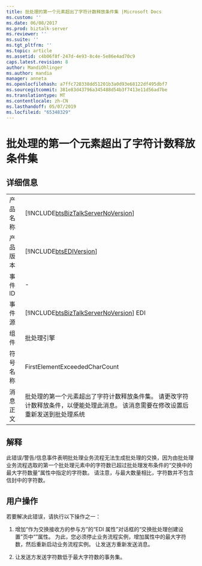 ```yaml
---
title: 批处理的第一个元素超出了字符计数释放条件集 |Microsoft Docs
ms.custom: ''
ms.date: 06/08/2017
ms.prod: biztalk-server
ms.reviewer: ''
ms.suite: ''
ms.tgt_pltfrm: ''
ms.topic: article
ms.assetid: c4b06f8f-247d-4e93-8c4e-5e86e4ad70c9
caps.latest.revision: 8
author: MandiOhlinger
ms.author: mandia
manager: anneta
ms.openlocfilehash: a7ffc720338dd51201b3a0d93e68122df495dbf7
ms.sourcegitcommit: 381e83d43796a345488d54b3f7413e11d56ad7be
ms.translationtype: MT
ms.contentlocale: zh-CN
ms.lasthandoff: 05/07/2019
ms.locfileid: "65348329"
---
```

# <a name="the-first-element-of-the-batch-exceeded-the-character-count-release-criteria-set"></a>批处理的第一个元素超出了字符计数释放条件集
## <a name="details"></a>详细信息  
  
|                 |                                                                                                                                                                                                                                                                    |
|-----------------|--------------------------------------------------------------------------------------------------------------------------------------------------------------------------------------------------------------------------------------------------------------------|
|  产品名称   |                                                                                         [!INCLUDE[btsBizTalkServerNoVersion](../includes/btsbiztalkservernoversion-md.md)]                                                                                         |
| 产品版本 |                                                                                                     [!INCLUDE[btsEDIVersion](../includes/btsediversion-md.md)]                                                                                                     |
|    事件 ID     |                                                                                                                                 -                                                                                                                                  |
|  事件源   |                                                                                       [!INCLUDE[btsBizTalkServerNoVersion](../includes/btsbiztalkservernoversion-md.md)] EDI                                                                                       |
|    组件    |                                                                                                                          批处理引擎                                                                                                                           |
|  符号名称  |                                                                                                                   FirstElementExceededCharCount                                                                                                                    |
|  消息正文   | 批处理的第一个元素超出了字符计数释放条件集。 请更改字符计数释放条件，以便能处理此消息。 该消息需要在修改设置后重新发送到批处理系统 |
  
## <a name="explanation"></a>解释  
 此错误/警告/信息事件表明批处理业务流程无法生成批处理的交换，因为由批处理业务流程选取的第一个批处理元素中的字符数已超过批处理发布条件的“交换中的最大字符数量”属性中指定的字符数。 请注意，与最大数量相比，字符数并不包含信封中的字符数。  
  
## <a name="user-action"></a>用户操作  
 若要解决此错误，请执行以下操作之一：  
  
1.  增加“作为交换接收方的参与方”的“EDI 属性”对话框的“交换批处理创建设置”页中“”属性。 为此，您必须停止业务流程实例，增加属性中的最大字符数，然后重新启动业务流程实例。 让发送方重新发送消息。  
  
2.  让发送方发送字符数低于最大字符数的事务集。